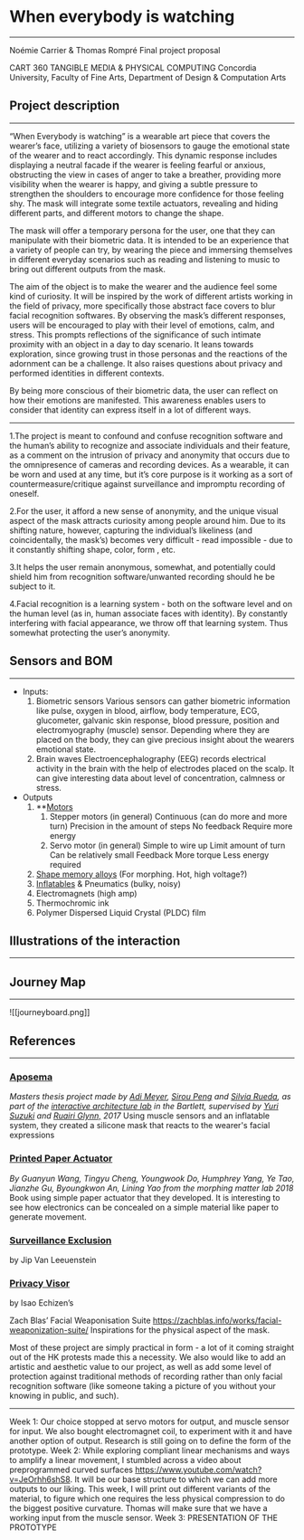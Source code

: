 
# When everybody is watching
----------------------------------

Noémie Carrier & Thomas Rompré
Final project proposal

CART 360 TANGIBLE MEDIA & PHYSICAL COMPUTING
Concordia University, Faculty of Fine Arts, Department of Design & Computation Arts

## Project description
---------------------------------

“When Everybody is watching” is a wearable art piece that covers the wearer’s face, utilizing a variety of biosensors to gauge the emotional state of the wearer and to react accordingly. This dynamic response includes displaying a neutral facade if the wearer is feeling fearful or anxious, obstructing the view in cases of anger to take a breather, providing more visibility when the wearer is happy, and giving a subtle pressure to strengthen the shoulders to encourage more confidence for those feeling shy. The mask will integrate some textile actuators, revealing and hiding different parts, and different motors to change the shape.

The mask will offer a temporary persona for the user, one that they can manipulate with their biometric data. It is intended to be an experience that a variety of people can try, by wearing the piece and immersing themselves in different everyday scenarios such as reading and listening to music to bring out different outputs from the mask. 

The aim of the object is to make the wearer and the audience feel some kind of curiosity. It will be inspired by the work of different artists working in the field of privacy, more specifically those abstract face covers to blur facial recognition softwares. By observing the mask’s different responses, users will be encouraged to play with their level of emotions, calm, and stress. This prompts reflections of the significance of such intimate proximity with an object in a day to day scenario. It leans towards exploration, since growing trust in those personas and the reactions of the adornment can be a challenge. It also raises questions about privacy and performed identities in different contexts.

By being more conscious of their biometric data, the user can reflect on how their emotions are manifested. This awareness enables users to consider that identity can express itself in a lot of different ways.

--------- 

1.The project is meant to confound and confuse recognition software and the human’s ability to recognize and associate individuals and their feature, as a comment on the intrusion of privacy and anonymity that occurs due to the omnipresence of cameras and recording devices. As a wearable, it can be worn and used at any time, but it’s core purpose is it working as a sort of countermeasure/critique against surveillance and impromptu recording of oneself.

2.For the user, it afford a new sense of anonymity, and the unique visual aspect of the mask attracts curiosity among people around him. Due to its shifting nature, however, capturing the individual’s likeliness (and coincidentally, the mask’s) becomes very difficult - read impossible - due to it constantly shifting shape, color, form , etc.

3.It helps the user remain anonymous, somewhat, and potentially could shield him from recognition software/unwanted recording should he be subject to it.

4.Facial recognition is a learning system - both on the software level and on the human level (as in, human associate faces with identity). By constantly interfering with facial appearance, we throw off that learning system. Thus somewhat protecting the user’s anonymity.

## Sensors and BOM
----------
* Inputs:
	1. Biometric sensors
		Various sensors can gather biometric information like pulse, oxygen in blood, airflow, body temperature, ECG, glucometer, galvanic skin response, blood pressure, position and electromyography (muscle) sensor. Depending where they are placed on the body, they can give precious insight about the wearers emotional state.
	2. Brain waves
		Electroencephalography (EEG) records electrical activity in the brain with the help of electrodes placed on the scalp. It can give interesting data about level of concentration, calmness or stress.
* Outputs
	1. **[Motors](https://www.youtube.com/watch?v=8nMXiUyq3tg)
		1. Stepper motors (in general)
			Continuous (can do more and more turn)
			Precision in the amount of steps
			No feedback
			Require more energy
		2. Servo motor (in general)
			Simple to wire up
			Limit amount of turn
			Can be relatively small
			Feedback
			More torque
			Less energy required
	2. [Shape memory alloys](https://www.ncbi.nlm.nih.gov/pmc/articles/PMC9919340/) (For morphing. Hot, high voltage?)
	3. [Inflatables](https://dl.acm.org/doi/fullHtml/10.1145/3472749.3474802) & Pneumatics (bulky, noisy)
	4. Electromagnets (high amp)
	5. Thermochromic ink
	6. Polymer Dispersed Liquid Crystal (PLDC) film

## Illustrations of the interaction
--------------
  
## Journey Map
------------------
![[journeyboard.png]]
## References
------------- 
### [Aposema](https://www.instructables.com/APOSEMA/) 
*Masters thesis project made by [Adi Meyer](http://www.adimeyer.com/), [Sirou Peng](https://www.siroupeng.com/) and [Silvia Rueda](https://www.silviarueda.com/portfolio), as part of the [interactive architecture lab](http://www.interactivearchitecture.org/) in the Bartlett, supervised by [Yuri Suzuki](http://yurisuzuki.com/) and [Ruairi Glynn,](http://www.ruairiglynn.co.uk/) 2017*
	Using muscle sensors and an inflatable system, they created a silicone mask that reacts to the wearer's facial expressions

### [Printed Paper Actuator](https://www.morphingmatter.cs.cmu.edu/projects/printed-paper-actuator)
*By Guanyun Wang, Tingyu Cheng, Youngwook Do, Humphrey Yang, Ye Tao, Jianzhe Gu, Byoungkwon An, Lining Yao from the morphing matter lab 2018* 
	Book using simple paper actuator that they developed. It is interesting to see how electronics can be concealed on a simple material like paper to generate movement.

### [Surveillance Exclusion](http://www.jipvanleeuwenstein.nl/)
by Jip Van Leeuenstein
### [Privacy Visor](https://slate.com/technology/2013/01/isao-echizen-and-seiichi-gohshi-s-privacy-visor-shields-you-from-facial-recognition-technology-photo.html)
by Isao Echizen’s 

Zach Blas’ Facial Weaponisation Suite https://zachblas.info/works/facial-weaponization-suite/
    Inspirations for the physical aspect of the mask.

Most of these project are simply practical in form - a lot of it coming straight out of the HK protests made this a necessity. We also would like to add an artistic and aesthetic value to our project, as well as add some level of protection against traditional methods of recording rather than only facial recognition software (like someone taking a picture of you without your knowing in public, and such).



-------------------------------
Week 1:
Our choice stopped at servo motors for output, and muscle sensor for input. We also bought electromagnet coil, to experiment with it and have another option of output. Research is still going on to define the form of the prototype.
Week 2:
While exploring compliant linear mechanisms and ways to amplify a linear movement, I stumbled across a video about preprogrammed curved surfaces https://www.youtube.com/watch?v=JeOrhh6shS8. It will be our base structure to which we can add more outputs to our liking. This week, I will print out different variants of the material, to figure which one requires the less physical compression to do the biggest positive curvature. Thomas will make sure that we have a working input from the muscle sensor.
Week 3: PRESENTATION OF THE PROTOTYPE